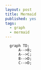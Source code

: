 ```yaml
---
layout: post
title: Mermaid
published: yes
tags:
  - graph
  - mermaid
---
```



<div class="not-prose">

```mermaid
  graph TD;
      A-->B;
      A-->C;
      B-->D;
      C-->D;
```

</div>
